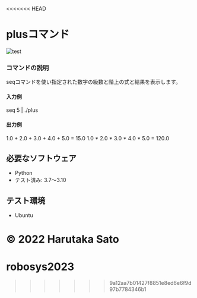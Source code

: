 <<<<<<< HEAD
# plusコマンド
![test]()

### コマンドの説明

seqコマンドを使い指定された数字の級数と階上の式と結果を表示します。

#### 入力例

seq 5 | ./plus

#### 出力例

1.0 + 2.0 + 3.0 + 4.0 + 5.0 = 15.0
1.0 * 2.0 * 3.0 * 4.0 * 5.0 = 120.0

## 必要なソフトウェア
* Python
* テスト済み: 3.7〜3.10

## テスト環境
* Ubuntu

© 2022 Harutaka Sato
=======
# robosys2023
>>>>>>> 9a12aa7b01427f8851e8ed6e6f9d97b7784346b1
